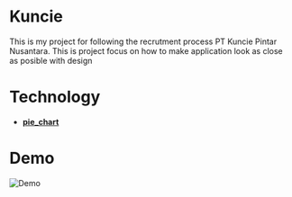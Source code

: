 # Kuncie

This is my project for following the recrutment process PT Kuncie Pintar Nusantara. This is project focus on how to make application look as close as posible with design

# Technology

- [**pie_chart**](https://pub.dev/packages/pie_chart)

# Demo

![Demo](https://github.com/Harits19/recruitment_kuncie/blob/main/demo/demo.gif?raw=true)
